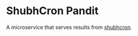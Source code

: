 # ShubhCron Pandit

A microservice that serves results from [shubhcron](https://github.com/razorpay/shubhcron).